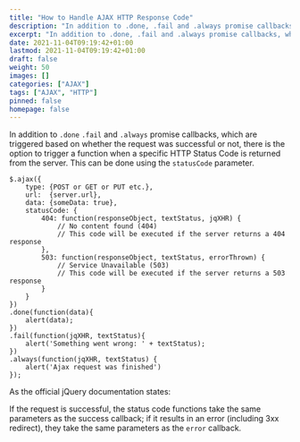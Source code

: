 ```yaml
---
title: "How to Handle AJAX HTTP Response Code"
description: "In addition to .done, .fail and .always promise callbacks, which are triggered based on whether the request was successful or not, there is the option to trigger a function when a specific HTTP Status Code is returned from the server. This can be done using the statusCode parameter."
excerpt: "In addition to .done, .fail and .always promise callbacks, which are triggered based on whether the request was successful or not, there is the option to trigger a function when a specific HTTP Status Code is returned from the server. This can be done using the statusCode parameter."
date: 2021-11-04T09:19:42+01:00
lastmod: 2021-11-04T09:19:42+01:00
draft: false
weight: 50
images: []
categories: ["AJAX"]
tags: ["AJAX", "HTTP"]
pinned: false
homepage: false
---
```


In addition to <code>.done</code> <code>.fail</code> and <code>.always</code> promise callbacks, which are triggered based on whether the request was successful or not, there is the option to trigger a function when a specific HTTP Status Code is returned from the server. This can be done using the <code>statusCode</code> parameter.

    $.ajax({
        type: {POST or GET or PUT etc.},
        url:  {server.url},
        data: {someData: true},
        statusCode: {
            404: function(responseObject, textStatus, jqXHR) {
                // No content found (404)
                // This code will be executed if the server returns a 404 response
            },
            503: function(responseObject, textStatus, errorThrown) {
                // Service Unavailable (503)
                // This code will be executed if the server returns a 503 response
            }           
        }
    })
    .done(function(data){
        alert(data);
    })
    .fail(function(jqXHR, textStatus){
        alert('Something went wrong: ' + textStatus);
    })
    .always(function(jqXHR, textStatus) {
        alert('Ajax request was finished')
    });

As the official jQuery documentation states:

If the request is successful, the status code functions take the same parameters as the success callback; if it results in an error (including 3xx redirect), they take the same parameters as the <code>error</code> callback.
